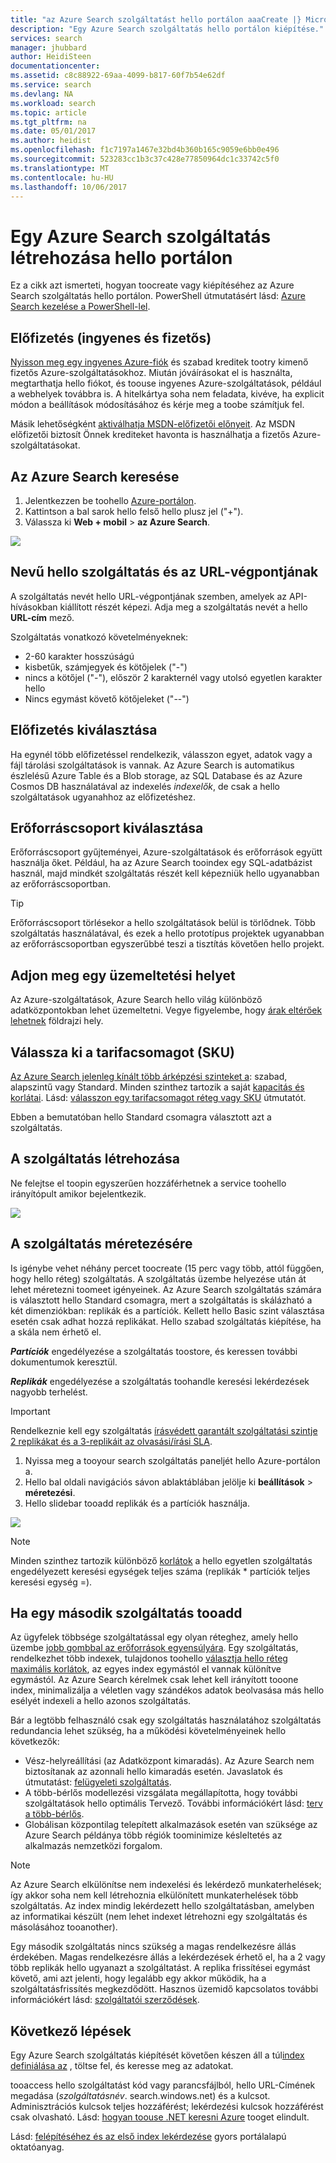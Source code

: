 ```yaml
---
title: "az Azure Search szolgáltatást hello portálon aaaCreate |} Microsoft Docs"
description: "Egy Azure Search szolgáltatás hello portálon kiépítése."
services: search
manager: jhubbard
author: HeidiSteen
documentationcenter: 
ms.assetid: c8c88922-69aa-4099-b817-60f7b54e62df
ms.service: search
ms.devlang: NA
ms.workload: search
ms.topic: article
ms.tgt_pltfrm: na
ms.date: 05/01/2017
ms.author: heidist
ms.openlocfilehash: f1c7197a1467e32bd4b360b165c9059e6bb0e496
ms.sourcegitcommit: 523283cc1b3c37c428e77850964dc1c33742c5f0
ms.translationtype: MT
ms.contentlocale: hu-HU
ms.lasthandoff: 10/06/2017
---
```

# <a name="create-an-azure-search-service-in-hello-portal"></a>Egy Azure Search szolgáltatás létrehozása hello portálon

Ez a cikk azt ismerteti, hogyan toocreate vagy kiépítéséhez az Azure Search szolgáltatás hello portálon. PowerShell útmutatásért lásd: [Azure Search kezelése a PowerShell-lel](search-manage-powershell.md).

## <a name="subscribe-free-or-paid"></a>Előfizetés (ingyenes és fizetős)

[Nyisson meg egy ingyenes Azure-fiók](https://azure.microsoft.com/pricing/free-trial/?WT.mc_id=A261C142F) és szabad kreditek tootry kimenő fizetős Azure-szolgáltatásokhoz. Miután jóváírásokat el is használta, megtarthatja hello fiókot, és toouse ingyenes Azure-szolgáltatások, például a webhelyek továbbra is. A hitelkártya soha nem feladata, kivéve, ha explicit módon a beállítások módosításához és kérje meg a toobe számítjuk fel.

Másik lehetőségként [aktiválhatja MSDN-előfizetői előnyeit](https://azure.microsoft.com/pricing/member-offers/msdn-benefits-details/?WT.mc_id=A261C142F). Az MSDN előfizetői biztosít Önnek krediteket havonta is használhatja a fizetős Azure-szolgáltatásokat. 

## <a name="find-azure-search"></a>Az Azure Search keresése
1. Jelentkezzen be toohello [Azure-portálon](https://portal.azure.com/).
2. Kattintson a bal sarok hello felső hello plusz jel ("+").
3. Válassza ki **Web + mobil** > **az Azure Search**.

![](./media/search-create-service-portal/find-search2.png)

## <a name="name-hello-service-and-url-endpoint"></a>Nevű hello szolgáltatás és az URL-végpontjának

A szolgáltatás nevét hello URL-végpontjának szemben, amelyek az API-hívásokban kiállított részét képezi. Adja meg a szolgáltatás nevét a hello **URL-cím** mező. 

Szolgáltatás vonatkozó követelményeknek:
   * 2-60 karakter hosszúságú
   * kisbetűk, számjegyek és kötőjelek ("-")
   * nincs a kötőjel ("-"), először 2 karakternél vagy utolsó egyetlen karakter hello
   * Nincs egymást követő kötőjeleket ("--")

## <a name="select-a-subscription"></a>Előfizetés kiválasztása
Ha egynél több előfizetéssel rendelkezik, válasszon egyet, adatok vagy a fájl tárolási szolgáltatások is vannak. Az Azure Search is automatikus észlelésű Azure Table és a Blob storage, az SQL Database és az Azure Cosmos DB használatával az indexelés *indexelők*, de csak a hello szolgáltatások ugyanahhoz az előfizetéshez.

## <a name="select-a-resource-group"></a>Erőforráscsoport kiválasztása
Erőforráscsoport gyűjteményei, Azure-szolgáltatások és erőforrások együtt használja őket. Például, ha az Azure Search tooindex egy SQL-adatbázist használ, majd mindkét szolgáltatás részét kell képezniük hello ugyanabban az erőforráscsoportban.

> [!TIP]
> Erőforráscsoport törlésekor a hello szolgáltatások belül is törlődnek. Több szolgáltatás használatával, és ezek a hello prototípus projektek ugyanabban az erőforráscsoportban egyszerűbbé teszi a tisztítás követően hello projekt. 

## <a name="select-a-hosting-location"></a>Adjon meg egy üzemeltetési helyet 
Az Azure-szolgáltatások, Azure Search hello világ különböző adatközpontokban lehet üzemeltetni. Vegye figyelembe, hogy [árak eltérőek lehetnek](https://azure.microsoft.com/pricing/details/search/) földrajzi hely.

## <a name="select-a-pricing-tier-sku"></a>Válassza ki a tarifacsomagot (SKU)
[Az Azure Search jelenleg kínált több árképzési szinteket a](https://azure.microsoft.com/pricing/details/search/): szabad, alapszintű vagy Standard. Minden szinthez tartozik a saját [kapacitás és korlátai](search-limits-quotas-capacity.md). Lásd: [válasszon egy tarifacsomagot réteg vagy SKU](search-sku-tier.md) útmutatót.

Ebben a bemutatóban hello Standard csomagra választott azt a szolgáltatás.

## <a name="create-your-service"></a>A szolgáltatás létrehozása

Ne felejtse el toopin egyszerűen hozzáférhetnek a service toohello irányítópult amikor bejelentkezik.

![](./media/search-create-service-portal/new-service2.png)

## <a name="scale-your-service"></a>A szolgáltatás méretezésére
Is igénybe vehet néhány percet toocreate (15 perc vagy több, attól függően, hogy hello réteg) szolgáltatás. A szolgáltatás üzembe helyezése után át lehet méretezni toomeet igényeinek. Az Azure Search szolgáltatás számára is választott hello Standard csomagra, mert a szolgáltatás is skálázható a két dimenziókban: replikák és a partíciók. Kellett hello Basic szint választása esetén csak adhat hozzá replikákat. Hello szabad szolgáltatás kiépítése, ha a skála nem érhető el.

***Partíciók*** engedélyezése a szolgáltatás toostore, és keressen további dokumentumok keresztül.

***Replikák*** engedélyezése a szolgáltatás toohandle keresési lekérdezések nagyobb terhelést.

> [!Important]
> Rendelkeznie kell egy szolgáltatás [írásvédett garantált szolgáltatási szintje 2 replikákat és a 3-replikáit az olvasási/írási SLA](https://azure.microsoft.com/support/legal/sla/search/v1_0/).

1. Nyissa meg a tooyour search szolgáltatás paneljét hello Azure-portálon a.
2. Hello bal oldali navigációs sávon ablaktáblában jelölje ki **beállítások** > **méretezési**.
3. Hello slidebar tooadd replikák és a partíciók használja.

![](./media/search-create-service-portal/settings-scale.png)

> [!Note] 
> Minden szinthez tartozik különböző [korlátok](search-limits-quotas-capacity.md) a hello egyetlen szolgáltatás engedélyezett keresési egységek teljes száma (replikák * partíciók teljes keresési egység =).

## <a name="when-tooadd-a-second-service"></a>Ha egy második szolgáltatás tooadd

Az ügyfelek többsége szolgáltatással egy olyan réteghez, amely hello üzembe [jobb gombbal az erőforrások egyensúlyára](search-sku-tier.md). Egy szolgáltatás, rendelkezhet több indexek, tulajdonos toohello [választja hello réteg maximális korlátok](search-capacity-planning.md), az egyes index egymástól el vannak különítve egymástól. Az Azure Search kérelmek csak lehet kell irányított tooone index, minimalizálja a véletlen vagy szándékos adatok beolvasása más hello esélyét indexeli a hello azonos szolgáltatás.

Bár a legtöbb felhasználó csak egy szolgáltatás használatához szolgáltatás redundancia lehet szükség, ha a működési követelményeinek hello következők:

+ Vész-helyreállítási (az Adatközpont kimaradás). Az Azure Search nem biztosítanak az azonnali hello kimaradás esetén. Javaslatok és útmutatást: [felügyeleti szolgáltatás](search-manage.md).
+ A több-bérlős modellezési vizsgálata megállapította, hogy további szolgáltatások hello optimális Tervező. További információkért lásd: [terv a több-bérlős](search-modeling-multitenant-saas-applications.md).
+ Globálisan központilag telepített alkalmazások esetén van szüksége az Azure Search példánya több régiók toominimize késleltetés az alkalmazás nemzetközi forgalom.

> [!NOTE]
> Az Azure Search elkülönítse nem indexelési és lekérdező munkaterhelések; így akkor soha nem kell létrehoznia elkülönített munkaterhelések több szolgáltatás. Az index mindig lekérdezett hello szolgáltatásban, amelyben az informatikai készült (nem lehet indexet létrehozni egy szolgáltatás és másolásához tooanother).
>

Egy második szolgáltatás nincs szükség a magas rendelkezésre állás érdekében. Magas rendelkezésre állás a lekérdezések érhető el, ha a 2 vagy több replikák hello ugyanazt a szolgáltatást. A replika frissítései egymást követő, ami azt jelenti, hogy legalább egy akkor működik, ha a szolgáltatásfrissítés megkezdődött. Hasznos üzemidő kapcsolatos további információkért lásd: [szolgáltatói szerződések](https://azure.microsoft.com/support/legal/sla/search/v1_0/).

## <a name="next-steps"></a>Következő lépések
Egy Azure Search szolgáltatás kiépítését követően készen áll a túl[index definiálása az](search-what-is-an-index.md) , töltse fel, és keresse meg az adatokat.

tooaccess hello szolgáltatást kód vagy parancsfájlból, hello URL-Címének megadása (*szolgáltatásnév*. search.windows.net) és a kulcsot. Adminisztrációs kulcsok teljes hozzáférést; lekérdezési kulcsok hozzáférést csak olvasható. Lásd: [hogyan toouse .NET keresni Azure](search-howto-dotnet-sdk.md) tooget elindult.

Lásd: [felépítéséhez és az első index lekérdezése](search-get-started-portal.md) gyors portálalapú oktatóanyag.

